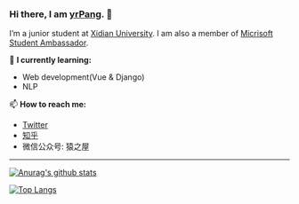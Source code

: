 ### Hi there, I am [yrPang](https://blog.yrpang.com). 👋

I’m a junior student at [Xidian University](https://en.xidian.edu.cn/). I am also a member of [Micrisoft Student Ambassador](https://studentambassadors.microsoft.com/zh-CN/profile/46705). 

🌱 **I currently learning:**

- Web development(Vue & Django)
- NLP

📫 **How to reach me:**

- [Twitter](https://twitter.com/yrpang)
- [知乎](https://www.zhihu.com/people/yrpang)
- 微信公众号: 猿之屋


----

[![Anurag's github stats](https://github-readme-stats.vercel.app/api?username=yrpang&show_icons=true)](https://github.com/anuraghazra/github-readme-stats)

[![Top Langs](https://github-readme-stats.vercel.app/api/top-langs/?username=anuraghazra&layout=compact)](https://github.com/anuraghazra/github-readme-stats)


<!--
**yrpang/yrpang** is a ✨ _special_ ✨ repository because its `README.md` (this file) appears on your GitHub profile.

Here are some ideas to get you started:

- 🔭 I’m currently working on ...
- 🌱 I’m currently learning ...
- 👯 I’m looking to collaborate on ...
- 🤔 I’m looking for help with ...
- 💬 Ask me about ...
- 📫 How to reach me: ...
- 😄 Pronouns: ...
- ⚡ Fun fact: ...
-->
